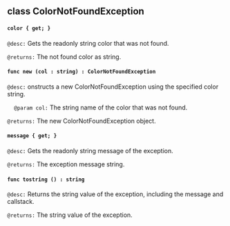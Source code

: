 ## class ColorNotFoundException

#### ```color { get; }```

```@desc:``` Gets the readonly string color that was not found.

```@returns:``` The not found color as string.

#### ```func new (col : string) : ColorNotFoundException```

```@desc:``` onstructs a new ColorNotFoundException using the specified color string.

&nbsp;&nbsp;&nbsp;&nbsp;```@param col:``` The string name of the color that was not found.

```@returns:``` The new ColorNotFoundException object.

#### ```message { get; }```

```@desc:``` Gets the readonly string message of the exception.

```@returns:``` The exception message string.

#### ```func tostring () : string```

```@desc:``` Returns the string value of the exception, including the message and callstack.

```@returns:``` The string value of the exception.

